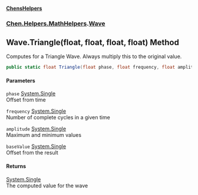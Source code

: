
#### [ChensHelpers](./index 'index')

### [Chen.Helpers.MathHelpers](./Chen-Helpers-MathHelpers 'Chen.Helpers.MathHelpers').[Wave](./Chen-Helpers-MathHelpers-Wave 'Chen.Helpers.MathHelpers.Wave')

## Wave.Triangle(float, float, float, float) Method
Computes for a Triangle Wave. Always multiply this to the original value.  
```csharp
public static float Triangle(float phase, float frequency, float amplitude, float baseValue);
```

#### Parameters
<a name='Chen-Helpers-MathHelpers-Wave-Triangle(float_float_float_float)-phase'></a>
`phase` [System.Single](https://docs.microsoft.com/en-us/dotnet/api/System.Single 'System.Single')  
Offset from time  
  
<a name='Chen-Helpers-MathHelpers-Wave-Triangle(float_float_float_float)-frequency'></a>
`frequency` [System.Single](https://docs.microsoft.com/en-us/dotnet/api/System.Single 'System.Single')  
Number of complete cycles in a given time  
  
<a name='Chen-Helpers-MathHelpers-Wave-Triangle(float_float_float_float)-amplitude'></a>
`amplitude` [System.Single](https://docs.microsoft.com/en-us/dotnet/api/System.Single 'System.Single')  
Maximum and minimum values  
  
<a name='Chen-Helpers-MathHelpers-Wave-Triangle(float_float_float_float)-baseValue'></a>
`baseValue` [System.Single](https://docs.microsoft.com/en-us/dotnet/api/System.Single 'System.Single')  
Offset from the result  
  

#### Returns
[System.Single](https://docs.microsoft.com/en-us/dotnet/api/System.Single 'System.Single')  
The computed value for the wave  
